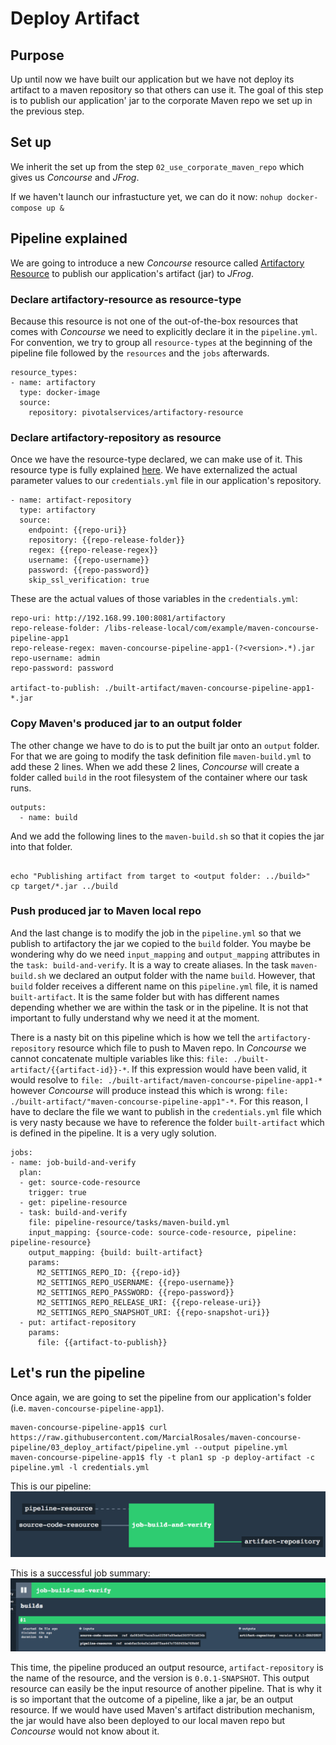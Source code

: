 # Deploy Artifact

## Purpose

Up until now we have built our application but we have not deploy its artifact to a maven repository
so that others can use it. The goal of this step is to publish our application' jar to the corporate Maven repo
we set up in the previous step.

## Set up
We inherit the set up from the step `02_use_corporate_maven_repo` which gives us *Concourse* and *JFrog*.

If we haven't launch our infrastucture yet, we can do it now:
`nohup docker-compose up & `


## Pipeline explained

We are going to introduce a new *Concourse* resource called [Artifactory Resource](https://github.com/pivotalservices/artifactory-resource) to publish our application's artifact (jar) to *JFrog*.

### Declare artifactory-resource as resource-type
Because this resource is not one of the out-of-the-box resources that comes with *Concourse* we need to explicitly declare it in the `pipeline.yml`. For convention, we try to group all `resource-types` at the beginning of the pipeline file followed by the `resources` and the `jobs` afterwards.

```
resource_types:
- name: artifactory
  type: docker-image
  source:
    repository: pivotalservices/artifactory-resource
```

### Declare artifactory-repository as resource
Once we have the resource-type declared, we can make use of it. This resource type is fully explained [here](https://github.com/pivotalservices/artifactory-resource). We have externalized the actual parameter values to our `credentials.yml` file in our application's repository.

```
- name: artifact-repository
  type: artifactory
  source:
    endpoint: {{repo-uri}}
    repository: {{repo-release-folder}}
    regex: {{repo-release-regex}}
    username: {{repo-username}}
    password: {{repo-password}}
    skip_ssl_verification: true

```

These are the actual values of those variables in the `credentials.yml`:
```
repo-uri: http://192.168.99.100:8081/artifactory
repo-release-folder: /libs-release-local/com/example/maven-concourse-pipeline-app1
repo-release-regex: maven-concourse-pipeline-app1-(?<version>.*).jar
repo-username: admin
repo-password: password

artifact-to-publish: ./built-artifact/maven-concourse-pipeline-app1-*.jar
```

### Copy Maven's produced jar to an output folder
The other change we have to do is to put the built jar onto an `output` folder. For that we are going to modify the task definition file `maven-build.yml` to add these 2 lines. When we add these 2 lines, *Concourse* will create a folder called `build` in the root filesystem of the container where our task runs.

```
outputs:
  - name: build
```

And we add the following lines to the `maven-build.sh` so that it copies the jar into that folder.
```

echo "Publishing artifact from target to <output folder: ../build>"
cp target/*.jar ../build
```

### Push produced jar to Maven local repo
And the last change is to modify the job in the `pipeline.yml` so that we publish to artifactory the jar we copied to the `build` folder.
You maybe be wondering why do we need `input_mapping` and `output_mapping` attributes in the `task: build-and-verify`. It is a way to create aliases. In the task `maven-build.sh` we declared an output folder with the name `build`. However, that `build` folder receives a different name on this `pipeline.yml` file, it is named `built-artifact`. It is the same folder but with has different names depending whether we are within the task or in the pipeline. It is not that important to fully understand why we need it at the moment.

There is a nasty bit on this pipeline which is how we tell the `artifactory-repository` resource which file to push to Maven repo. In *Concourse* we cannot concatenate multiple variables like this: `file: ./built-artifact/{{artifact-id}}-*`. If this expression would have been valid, it would resolve to `file: ./built-artifact/maven-concourse-pipeline-app1-*` however *Concourse* will produce instead this which is wrong: `file: ./built-artifact/"maven-concourse-pipeline-app1"-*`. For this reason, I have to declare the file we want to publish in the `credentials.yml` file which is very nasty because we have to reference the folder `built-artifact` which is defined in the pipeline. It is a very ugly solution.

```
jobs:
- name: job-build-and-verify
  plan:
  - get: source-code-resource
    trigger: true
  - get: pipeline-resource
  - task: build-and-verify
    file: pipeline-resource/tasks/maven-build.yml
    input_mapping: {source-code: source-code-resource, pipeline: pipeline-resource}
    output_mapping: {build: built-artifact}
    params:
      M2_SETTINGS_REPO_ID: {{repo-id}}
      M2_SETTINGS_REPO_USERNAME: {{repo-username}}
      M2_SETTINGS_REPO_PASSWORD: {{repo-password}}
      M2_SETTINGS_REPO_RELEASE_URI: {{repo-release-uri}}
      M2_SETTINGS_REPO_SNAPSHOT_URI: {{repo-snapshot-uri}}
  - put: artifact-repository
    params:
      file: {{artifact-to-publish}}

```

## Let's run the pipeline

Once again, we are going to set the pipeline from our application's folder (i.e. `maven-concourse-pipeline-app1`).
```
maven-concourse-pipeline-app1$ curl https://raw.githubusercontent.com/MarcialRosales/maven-concourse-pipeline/03_deploy_artifact/pipeline.yml --output pipeline.yml
maven-concourse-pipeline-app1$ fly -t plan1 sp -p deploy-artifact -c pipeline.yml -l credentials.yml
```
This is our pipeline:
![Pipeline that builds and deploys to Artifactory](assets/pipeline4.png)

This is a successful job summary:
![Successful build and deploy](assets/pipeline3.png)


This time, the pipeline produced an output resource, `artifact-repository` is the name of the resource, and the version is `0.0.1-SNAPSHOT`. This output resource can easily be the input resource of another pipeline. That is why it is so important that the outcome of a pipeline, like a jar, be an output resource. If we would have used Maven's artifact distribution mechanism, the jar would have also been deployed to our local maven repo but *Concourse* would not know about it.
